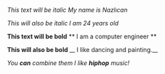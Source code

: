 *This text will be italic*
*My name is Nazlıcan*

_This will also be italic_
_I am 24 years old_

**This text will be bold**
** I am a computer engineer **

__This will also be bold__
__ I like dancing and painting.__

_You **can** combine them_
_I like **hiphop** music!_
